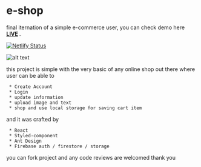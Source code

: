 # e-shop
 
 final iternation of a simple e-commerce user, you can check demo here <b> [LIVE](https://hanoutijj.netlify.app/) </b>.
 
 [![Netlify Status](https://api.netlify.com/api/v1/badges/0afe398c-263f-444c-8039-6cddb00fd451/deploy-status)](https://app.netlify.com/sites/hanoutijj/deploys)
 
![alt text](https://i.imgur.com/98aR83m.png "Logo Title")

this project is simple with the very basic of any online shop out there where user can be able to
```
 * Create Account 
 * Login
 * update information
 * upload image and text
 * shop and use local storage for saving cart item
```
and it was crafted by 
```
 * React
 * Styled-component
 * Ant Design
 * Firebase auth / firestore / storage
```
you can fork project and any code reviews are welcomed
thank you
